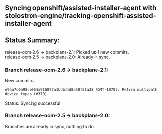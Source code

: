 ## Syncing openshift/assisted-installer-agent with stolostron-engine/tracking-openshift-assisted-installer-agent

## Status Summary:

release-ocm-2.6 -> backplane-2.1: Picked up 1 new commits.  
release-ocm-2.5 -> backplane-2.0: Already in sync.  

### Branch release-ocm-2.6 -> backplane-2.1:

New commits:

```
e9aa7c0a98ce064a916872a1bdbd4d8a50f51a38 MGMT-10705: Return multipath device types (#370)
```

Status: Syncing successful

### Branch release-ocm-2.5 -> backplane-2.0:

Branches are already in sync, nothing to do.
